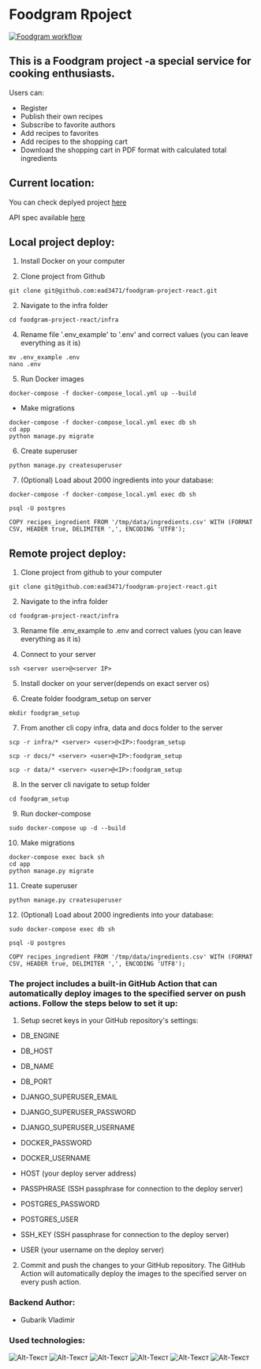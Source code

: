 # Foodgram Rpoject
[![Foodgram workflow](https://github.com/ead3471/foodgram-project-react/actions/workflows/foodgram_workflow.yaml/badge.svg)](https://github.com/ead3471/foodgram-project-react/actions/workflows/foodgram_workflow.yaml)
## This is a Foodgram project -a special service for cooking enthusiasts.<br>
Users can:
- Register
- Publish their own recipes
- Subscribe to favorite authors
- Add recipes to favorites
- Add recipes to the shopping cart
- Download the shopping cart in PDF format with calculated total ingredients


## Current location:<br>
You can check deplyed project [here](http://158.160.44.52/)

API spec available [here](http://158.160.44.52/api/docs/)

## Local project deploy:<br>
1. Install Docker on your computer

2. Clone project from Github
```
git clone git@github.com:ead3471/foodgram-project-react.git
```

2. Navigate to the infra folder
```
cd foodgram-project-react/infra
```

4. Rename file '.env_example' to '.env' and correct values (you can leave everything as it is)
 ```
mv .env_example .env
nano .env
```

5. Run Docker images
 ```
 docker-compose -f docker-compose_local.yml up --build
 ```

 - Make migrations
```
docker-compose -f docker-compose_local.yml exec db sh
cd app
python manage.py migrate
```


6. Create superuser
```
python manage.py createsuperuser
```

7. (Optional) Load about 2000 ingredients into your database:
 ```
docker-compose -f docker-compose_local.yml exec db sh
```
 ```
 psql -U postgres
```
```
COPY recipes_ingredient FROM '/tmp/data/ingredients.csv' WITH (FORMAT CSV, HEADER true, DELIMITER ',', ENCODING 'UTF8');
```

## Remote project deploy:<br>
1. Clone project from github to your computer
```
git clone git@github.com:ead3471/foodgram-project-react.git
```

2. Navigate to the infra folder
```
cd foodgram-project-react/infra
```

3. Rename file .env_example to .env and correct values (you can leave everything as it is)

4. Connect to your server
 ```
ssh <server user>@<server IP>
```

5. Install docker on your server(depends on exact server os)

6. Create folder foodgram_setup on server
 ```
 mkdir foodgram_setup
 ```

7. From another cli copy infra, data and docs folder to the server 
 ```
 scp -r infra/* <server> <user>@<IP>:foodgram_setup
 ```

  ```
 scp -r docs/* <server> <user>@<IP>:foodgram_setup
 ```

  ```
 scp -r data/* <server> <user>@<IP>:foodgram_setup
 ```

8. In the server cli navigate to setup folder
  ```
cd foodgram_setup
 ```

9. Run docker-compose
```
sudo docker-compose up -d --build
 ```
10. Make migrations
```
docker-compose exec back sh
cd app
python manage.py migrate
```
11. Create superuser
```
python manage.py createsuperuser
```

12. (Optional) Load about 2000 ingredients into your database:
 ```
sudo docker-compose exec db sh
```
 ```
 psql -U postgres
```

```
COPY recipes_ingredient FROM '/tmp/data/ingredients.csv' WITH (FORMAT CSV, HEADER true, DELIMITER ',', ENCODING 'UTF8');
```


### The project includes a built-in GitHub Action that can automatically deploy images to the specified server on push actions. Follow the steps below to set it up:
1. Setup secret keys in your GitHub repository's settings:
-  DB_ENGINE

 - DB_HOST

 - DB_NAME

 - DB_PORT

 - DJANGO_SUPERUSER_EMAIL

 - DJANGO_SUPERUSER_PASSWORD

 - DJANGO_SUPERUSER_USERNAME

 - DOCKER_PASSWORD

 - DOCKER_USERNAME

 - HOST (your deploy server address)
 - PASSPHRASE (SSH passphrase for connection to the deploy server)
 - POSTGRES_PASSWORD
 - POSTGRES_USER
 - SSH_KEY (SSH passphrase for connection to the deploy server)
 - USER (your username on the deploy server)

2. Commit and push the changes to your GitHub repository. The GitHub Action will automatically deploy the images to the specified server on every push action.


### Backend Author:
 - Gubarik Vladimir


### Used technologies:
![Alt-Текст](https://img.shields.io/badge/python-3.7-blue)
![Alt-Текст](https://img.shields.io/badge/django-3.2.18-blue)
![Alt-Текст](https://img.shields.io/badge/djangorestframework-3.14.0-blue)
![Alt-Текст](https://img.shields.io/badge/docker-20.10.23-blue)
![Alt-Текст](https://img.shields.io/badge/nginx-1.21.3-blue)
![Alt-Текст](https://img.shields.io/badge/gunicorn-20.0.4-blue)